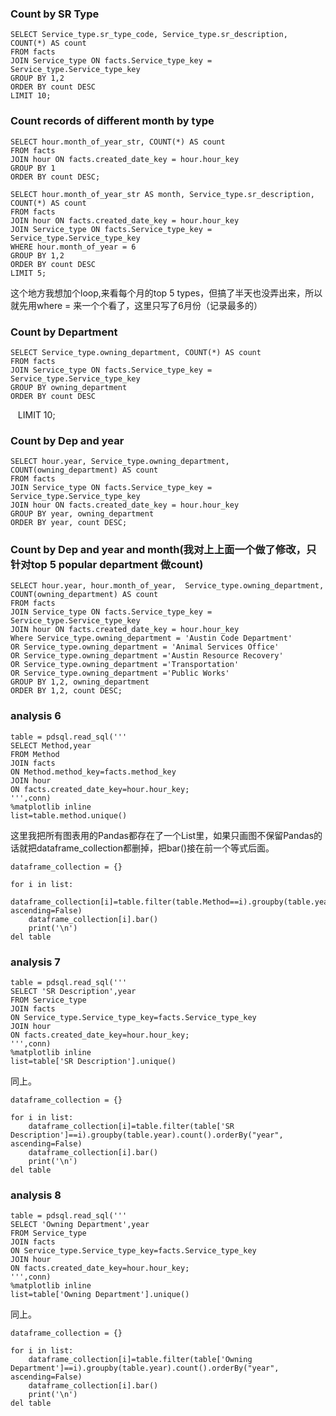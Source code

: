 ### Count by SR Type
    SELECT Service_type.sr_type_code, Service_type.sr_description, COUNT(*) AS count
    FROM facts
    JOIN Service_type ON facts.Service_type_key = Service_type.Service_type_key
    GROUP BY 1,2
    ORDER BY count DESC
    LIMIT 10;

### Count records of different month by type
    SELECT hour.month_of_year_str, COUNT(*) AS count
    FROM facts
    JOIN hour ON facts.created_date_key = hour.hour_key
    GROUP BY 1
    ORDER BY count DESC;

    SELECT hour.month_of_year_str AS month, Service_type.sr_description, COUNT(*) AS count
    FROM facts
    JOIN hour ON facts.created_date_key = hour.hour_key
    JOIN Service_type ON facts.Service_type_key = Service_type.Service_type_key
    WHERE hour.month_of_year = 6
    GROUP BY 1,2
    ORDER BY count DESC
    LIMIT 5;


这个地方我想加个loop,来看每个月的top 5 types，但搞了半天也没弄出来，所以就先用where = 来一个个看了，这里只写了6月份（记录最多的）

### Count by Department
    SELECT Service_type.owning_department, COUNT(*) AS count
    FROM facts 
    JOIN Service_type ON facts.Service_type_key = Service_type.Service_type_key
    GROUP BY owning_department
    ORDER BY count DESC
    LIMIT 10;
### Count by Dep and year
    SELECT hour.year, Service_type.owning_department, COUNT(owning_department) AS count
    FROM facts 
    JOIN Service_type ON facts.Service_type_key = Service_type.Service_type_key
    JOIN hour ON facts.created_date_key = hour.hour_key
    GROUP BY year, owning_department
    ORDER BY year, count DESC;
    

### Count by Dep and year and month(我对上上面一个做了修改，只针对top 5 popular department 做count)
    SELECT hour.year, hour.month_of_year,  Service_type.owning_department, COUNT(owning_department) AS count
    FROM facts 
    JOIN Service_type ON facts.Service_type_key = Service_type.Service_type_key
    JOIN hour ON facts.created_date_key = hour.hour_key
    Where Service_type.owning_department = 'Austin Code Department'
    OR Service_type.owning_department = 'Animal Services Office'
    OR Service_type.owning_department ='Austin Resource Recovery'
    OR Service_type.owning_department ='Transportation'
    OR Service_type.owning_department ='Public Works'
    GROUP BY 1,2, owning_department
    ORDER BY 1,2, count DESC;

### analysis 6

	table = pdsql.read_sql('''
	SELECT Method,year
	FROM Method 
	JOIN facts
	ON Method.method_key=facts.method_key
	JOIN hour
	ON facts.created_date_key=hour.hour_key;
	''',conn)
	%matplotlib inline
	list=table.method.unique()

这里我把所有图表用的Pandas都存在了一个List里，如果只画图不保留Pandas的话就把dataframe_collection都删掉，把bar()接在前一个等式后面。

	dataframe_collection = {}

	for i in list:
		dataframe_collection[i]=table.filter(table.Method==i).groupby(table.year).count().orderBy("year", ascending=False)
		dataframe_collection[i].bar()
		print('\n')
	del table

### analysis 7

	table = pdsql.read_sql('''
	SELECT 'SR Description',year
	FROM Service_type 
	JOIN facts
	ON Service_type.Service_type_key=facts.Service_type_key
	JOIN hour
	ON facts.created_date_key=hour.hour_key;
	''',conn)
	%matplotlib inline
	list=table['SR Description'].unique()

同上。

	dataframe_collection = {}

	for i in list:
		dataframe_collection[i]=table.filter(table['SR Description']==i).groupby(table.year).count().orderBy("year", ascending=False)
		dataframe_collection[i].bar()
		print('\n')
	del table

### analysis 8

	table = pdsql.read_sql('''
	SELECT 'Owning Department',year
	FROM Service_type 
	JOIN facts
	ON Service_type.Service_type_key=facts.Service_type_key
	JOIN hour
	ON facts.created_date_key=hour.hour_key;
	''',conn)
	%matplotlib inline
	list=table['Owning Department'].unique()

同上。

	dataframe_collection = {}

	for i in list:
		dataframe_collection[i]=table.filter(table['Owning Department']==i).groupby(table.year).count().orderBy("year", ascending=False)
		dataframe_collection[i].bar()
		print('\n')
	del table
